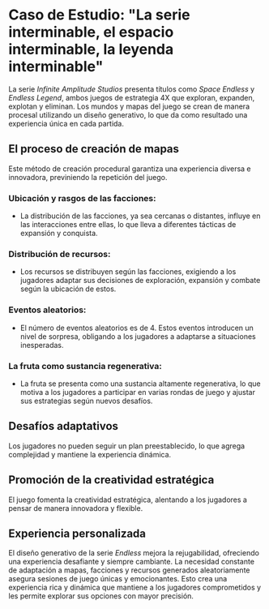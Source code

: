 # Caso de Estudio: "La serie interminable, el espacio interminable, la leyenda interminable"

La serie *Infinite Amplitude Studios* presenta títulos como *Space Endless* y *Endless Legend*, ambos juegos de estrategia 4X que exploran, expanden, explotan y eliminan. 
Los mundos y mapas del juego se crean de manera procesal utilizando un diseño generativo, lo que da como resultado una experiencia única en cada partida.

## El proceso de creación de mapas

Este método de creación procedural garantiza una experiencia diversa e innovadora, previniendo la repetición del juego.

### **Ubicación y rasgos de las facciones:**
- La distribución de las facciones, ya sea cercanas o distantes, influye en las interacciones entre ellas, lo que lleva a diferentes tácticas de expansión y conquista.

### **Distribución de recursos:**
- Los recursos se distribuyen según las facciones, exigiendo a los jugadores adaptar sus decisiones de exploración, expansión y combate según la ubicación de estos.

### **Eventos aleatorios:**
- El número de eventos aleatorios es de 4. Estos eventos introducen un nivel de sorpresa, obligando a los jugadores a adaptarse a situaciones inesperadas.

### **La fruta como sustancia regenerativa:**
- La fruta se presenta como una sustancia altamente regenerativa, lo que motiva a los jugadores a participar en varias rondas de juego y ajustar sus estrategias según nuevos desafíos.

## Desafíos adaptativos

Los jugadores no pueden seguir un plan preestablecido, lo que agrega complejidad y mantiene la experiencia dinámica.

## Promoción de la creatividad estratégica

El juego fomenta la creatividad estratégica, alentando a los jugadores a pensar de manera innovadora y flexible.

## Experiencia personalizada

El diseño generativo de la serie *Endless* mejora la rejugabilidad, ofreciendo una experiencia desafiante y siempre cambiante. La necesidad constante de adaptación a mapas, facciones y recursos generados aleatoriamente asegura sesiones de juego únicas y emocionantes.
Esto crea una experiencia rica y dinámica que mantiene a los jugadores comprometidos y les permite explorar sus opciones con mayor precisión.
